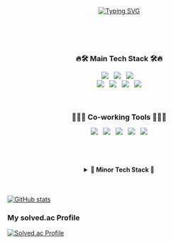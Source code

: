 <br><br>

<div align="center">

[![Typing SVG](https://readme-typing-svg.herokuapp.com?font=Oleo+Script&color=808080&size=35&center=true&vCenter=true&width=404&height=53&lines=%E3%80%80%E3%80%80Hi+there%2C+I'm+Da+Yeon.+%E3%80%80%E3%80%80)](https://git.io/typing-svg)

</div>
<br><br><br>

<!-- Main 테크 스택 -->
<h3 align="center" style="margin-bottom: 10px;">🔥🛠 Main Tech Stack 🛠🔥</h3>
<p align="center">
  <img src="https://img.shields.io/badge/JavaScript-F7DF1E?style=flat&logo=JavaScript&logoColor=black"/> &nbsp
  <img src="https://img.shields.io/badge/Vue.js-4FC08D?style=flat&logo=vue.js&logoColor=white"> &nbsp
  <img src="https://img.shields.io/badge/React-%2320232A?style=flat&logo=react&logoColor=%2361DAFB"> &nbsp
  <br>
  <img src="https://img.shields.io/badge/HTML5-F06529?style=flat&logo=HTML5&logoColor=white"/> &nbsp
  <img src="https://img.shields.io/badge/CSS3-2965F5?style=flat&logo=CSS3&logoColor=white"/> &nbsp
  <img src="https://img.shields.io/badge/Java-007396?style=flat&logo=OpenJDK&logoColor=white"> &nbsp
  <img src="https://img.shields.io/badge/MySQL-4479A1?style=flat&logo=mysql&logoColor=white">
</p>
<br>

<!-- 협업 테크 스택 -->
<h3 align="center" style="margin-bottom: 10px;">🧑‍🤝‍🧑 Co-working Tools 🧑‍🤝‍🧑</h3>
<p align="center">
  <img src="https://img.shields.io/badge/git-F34F29?style=flat&logo=git&logoColor=white" /> &nbsp
  <img src="https://img.shields.io/badge/GitHub-181717?style=flat&logo=GitHub&logoColor=white" /> &nbsp
  <img src="https://img.shields.io/badge/GitLab-330F63?style=flat&logo=gitlab&logoColor=white" /> &nbsp
  <img src="https://img.shields.io/badge/Notion-181717?style=flat&logo=Notion&logoColor=white" /> &nbsp
  <img src="https://img.shields.io/badge/Slack-4A154B?style=flat&logo=Slack&logoColor=white" />
</p>
<br><br>

<!-- Minor 테크 스택 -->
<h4 align="center">
  <details style="cursor: pointer;">
    <summary>🐣 Minor Tech Stack 🐣</summary>
    <br>
    <div markdown="1">
      <div>
        <img src="https://img.shields.io/badge/React Native-%2320232A?style=flat&logo=react&logoColor=%2361DAFB"> &nbsp
        <img src="https://img.shields.io/badge/AWS-232F3E?style=flat&logo=Amazon%20AWS&logoColor=%23FF9900"/> &nbsp
        <img src="https://img.shields.io/badge/Node.js-6DA55F?style=flat&logo=Node.js&logoColor=white"/> &nbsp 
        <img src="https://img.shields.io/badge/jQuery-0769AD?style=flat&logo=jQuery&logoColor=white"> &nbsp
        <img src="https://img.shields.io/badge/MongoDB-339933?style=flat&logo=MongoDB&logoColor=white"/> &nbsp
        <img src="https://img.shields.io/badge/Python-306998?style=flat&logo=python&logoColor=white"/>
      </div>
    </div>
  </details>
</h4>
<br>

<!-- 깃허브 스탯, 주 사용 언어 -->

[![GitHub stats](https://github-readme-stats.vercel.app/api?username=dysung32&show_icons=true&include_all_commits=true&theme=apprentice&hide_border=true&hide=stars,issues)](https://github.com/dysung32/github-readme-stats)

### My **solved.ac** Profile

[![Solved.ac Profile](http://mazassumnida.wtf/api/v2/generate_badge?boj=sdy32)](https://solved.ac/sdy32/)
